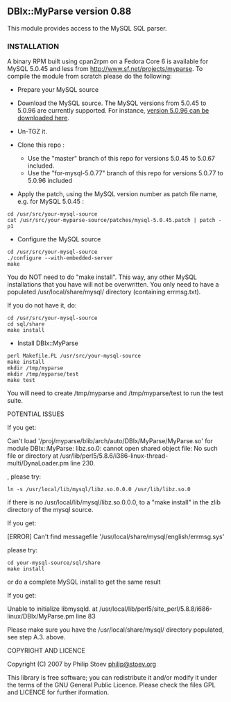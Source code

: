 ## DBIx::MyParse version 0.88

This module provides access to the MySQL SQL parser.

### INSTALLATION

A binary RPM built using cpan2rpm on a Fedora Core 6 is available for MySQL 5.0.45 and less from http://www.sf.net/projects/myparse. To compile
the module from scratch please do the following:

* Prepare your MySQL source

 * Download the MySQL source. The MySQL versions from 5.0.45 to 5.0.96 are currently supported. For instance, [version 5.0.96 can be downloaded here](http://downloads.mysql.com/archives/mysql-5.0/mysql-5.0.96.tar.gz).
	
 * Un-TGZ it.

 * Clone this repo :
   	* Use the "master" branch of this repo for versions 5.0.45 to 5.0.67 included.
   	* Use the "for-mysql-5.0.77" branch of this repo for versions 5.0.77 to 5.0.96 included

 * Apply the patch, using the MySQL version number as patch file name, e.g. for MySQL 5.0.45 :

```
cd /usr/src/your-mysql-source
cat /usr/src/your-myparse-source/patches/mysql-5.0.45.patch | patch -p1
```

 * Configure the MySQL source

```
cd /usr/src/your-mysql-source
./configure --with-embedded-server
make
```

You do NOT need to do "make install". This way, any other MySQL installations that you have will
not be overwritten. You only need to have a populated /usr/local/share/mysql/ directory (containing errmsg.txt).

If you do not have it, do:

```
cd /usr/src/your-mysql-source
cd sql/share
make install
```

* Install DBIx::MyParse

```
perl Makefile.PL /usr/src/your-mysql-source
make install
mkdir /tmp/myparse
mkdir /tmp/myparse/test
make test
```

You will need to create /tmp/myparse and /tmp/myparse/test to run the test suite.

POTENTIAL ISSUES

If you get:

Can't load '/proj/myparse/blib/arch/auto/DBIx/MyParse/MyParse.so'
for module DBIx::MyParse: libz.so.0: cannot open shared object file:
No such file or directory at /usr/lib/perl5/5.8.6/i386-linux-thread-multi/DynaLoader.pm line 230.

, please try:

```
ln -s /usr/local/lib/mysql/libz.so.0.0.0 /usr/lib/libz.so.0
```

if there is no /usr/local/lib/mysql/libz.so.0.0.0, to a "make install" in the zlib directory
of the mysql source.

If you get:

[ERROR] Can't find messagefile '/usr/local/share/mysql/english/errmsg.sys'

please try:

```
cd your-mysql-source/sql/share
make install
```

or do a complete MySQL install to get the same result

If you get:

Unable to initialize libmysqld. at /usr/local/lib/perl5/site_perl/5.8.8/i686-linux/DBIx/MyParse.pm line 83

Please make sure you have the /usr/local/share/mysql/ directory populated, see step A.3. above.

COPYRIGHT AND LICENCE

Copyright (C) 2007 by Philip Stoev <philip@stoev.org>

This library is free software; you can redistribute it and/or modify
it under the terms of the GNU General Public Licence. Please check the 
files GPL and LICENCE for further iformation.
